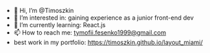- 👋 Hi, I’m @Timoszkin
- 👀 I’m interested in: gaining experience as a junior front-end dev 
- 🌱 I’m currently learning: React.js
- 📫 How to reach me: tymofii.fesenko1999@gmail.com
- best work in my portfolio: https://timoszkin.github.io/layout_miami/
